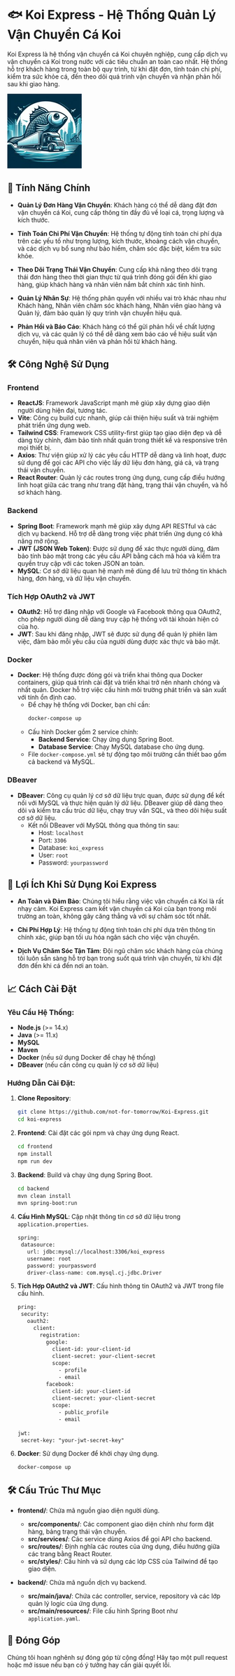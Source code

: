 
# 🐟 **Koi Express - Hệ Thống Quản Lý Vận Chuyển Cá Koi**

Koi Express là hệ thống vận chuyển cá Koi chuyên nghiệp, cung cấp dịch vụ vận chuyển cá Koi trong nước với các tiêu chuẩn an toàn cao nhất. Hệ thống hỗ trợ khách hàng trong toàn bộ quy trình, từ khi đặt đơn, tính toán chi phí, kiểm tra sức khỏe cá, đến theo dõi quá trình vận chuyển và nhận phản hồi sau khi giao hàng.

![Koi Express](./assets/images/Logo.jpg)

## 🚀 **Tính Năng Chính**
- **Quản Lý Đơn Hàng Vận Chuyển**: Khách hàng có thể dễ dàng đặt đơn vận chuyển cá Koi, cung cấp thông tin đầy đủ về loại cá, trọng lượng và kích thước.
  
- **Tính Toán Chi Phí Vận Chuyển**: Hệ thống tự động tính toán chi phí dựa trên các yếu tố như trọng lượng, kích thước, khoảng cách vận chuyển, và các dịch vụ bổ sung như bảo hiểm, chăm sóc đặc biệt, kiểm tra sức khỏe.

- **Theo Dõi Trạng Thái Vận Chuyển**: Cung cấp khả năng theo dõi trạng thái đơn hàng theo thời gian thực từ quá trình đóng gói đến khi giao hàng, giúp khách hàng và nhân viên nắm bắt chính xác tình hình.

- **Quản Lý Nhân Sự**: Hệ thống phân quyền với nhiều vai trò khác nhau như Khách hàng, Nhân viên chăm sóc khách hàng, Nhân viên giao hàng và Quản lý, đảm bảo quản lý quy trình vận chuyển hiệu quả.

- **Phản Hồi và Báo Cáo**: Khách hàng có thể gửi phản hồi về chất lượng dịch vụ, và các quản lý có thể dễ dàng xem báo cáo về hiệu suất vận chuyển, hiệu quả nhân viên và phản hồi từ khách hàng.

## 🛠️ **Công Nghệ Sử Dụng**
### **Frontend**
- **ReactJS**: Framework JavaScript mạnh mẽ giúp xây dựng giao diện người dùng hiện đại, tương tác.
- **Vite**: Công cụ build cực nhanh, giúp cải thiện hiệu suất và trải nghiệm phát triển ứng dụng web.
- **Tailwind CSS**: Framework CSS utility-first giúp tạo giao diện đẹp và dễ dàng tùy chỉnh, đảm bảo tính nhất quán trong thiết kế và responsive trên mọi thiết bị.
- **Axios**: Thư viện giúp xử lý các yêu cầu HTTP dễ dàng và linh hoạt, được sử dụng để gọi các API cho việc lấy dữ liệu đơn hàng, giá cả, và trạng thái vận chuyển.
- **React Router**: Quản lý các routes trong ứng dụng, cung cấp điều hướng linh hoạt giữa các trang như trang đặt hàng, trạng thái vận chuyển, và hồ sơ khách hàng.

### **Backend**
- **Spring Boot**: Framework mạnh mẽ giúp xây dựng API RESTful và các dịch vụ backend. Hỗ trợ dễ dàng trong việc phát triển ứng dụng có khả năng mở rộng.
- **JWT (JSON Web Token)**: Được sử dụng để xác thực người dùng, đảm bảo tính bảo mật trong các yêu cầu API bằng cách mã hóa và kiểm tra quyền truy cập với các token JSON an toàn.
- **MySQL**: Cơ sở dữ liệu quan hệ mạnh mẽ dùng để lưu trữ thông tin khách hàng, đơn hàng, và dữ liệu vận chuyển.

### **Tích Hợp OAuth2 và JWT**
- **OAuth2**: Hỗ trợ đăng nhập với Google và Facebook thông qua OAuth2, cho phép người dùng dễ dàng truy cập hệ thống với tài khoản hiện có của họ.
- **JWT**: Sau khi đăng nhập, JWT sẽ được sử dụng để quản lý phiên làm việc, đảm bảo mỗi yêu cầu của người dùng được xác thực và bảo mật.

### **Docker**
- **Docker**: Hệ thống được đóng gói và triển khai thông qua Docker containers, giúp quá trình cài đặt và triển khai trở nên nhanh chóng và nhất quán. Docker hỗ trợ việc cấu hình môi trường phát triển và sản xuất với tính ổn định cao.
   - Để chạy hệ thống với Docker, bạn chỉ cần:
     ```bash
     docker-compose up
     ```
   - Cấu hình Docker gồm 2 service chính:
     - **Backend Service**: Chạy ứng dụng Spring Boot.
     - **Database Service**: Chạy MySQL database cho ứng dụng.
   - File `docker-compose.yml` sẽ tự động tạo môi trường cần thiết bao gồm cả backend và MySQL.

### **DBeaver**
- **DBeaver**: Công cụ quản lý cơ sở dữ liệu trực quan, được sử dụng để kết nối với MySQL và thực hiện quản lý dữ liệu. DBeaver giúp dễ dàng theo dõi và kiểm tra cấu trúc dữ liệu, chạy truy vấn SQL, và theo dõi hiệu suất cơ sở dữ liệu.
   - Kết nối DBeaver với MySQL thông qua thông tin sau:
     - Host: `localhost`
     - Port: `3306`
     - Database: `koi_express`
     - User: `root`
     - Password: `yourpassword`

## 🌟 **Lợi Ích Khi Sử Dụng Koi Express**
- **An Toàn và Đảm Bảo**: Chúng tôi hiểu rằng việc vận chuyển cá Koi là rất nhạy cảm. Koi Express cam kết vận chuyển cá Koi của bạn trong môi trường an toàn, không gây căng thẳng và với sự chăm sóc tốt nhất.
  
- **Chi Phí Hợp Lý**: Hệ thống tự động tính toán chi phí dựa trên thông tin chính xác, giúp bạn tối ưu hóa ngân sách cho việc vận chuyển.

- **Dịch Vụ Chăm Sóc Tận Tâm**: Đội ngũ chăm sóc khách hàng của chúng tôi luôn sẵn sàng hỗ trợ bạn trong suốt quá trình vận chuyển, từ khi đặt đơn đến khi cá đến nơi an toàn.

## 📈 **Cách Cài Đặt**
### Yêu Cầu Hệ Thống:
- **Node.js** (>= 14.x)
- **Java** (>= 11.x)
- **MySQL**
- **Maven**
- **Docker** (nếu sử dụng Docker để chạy hệ thống)
- **DBeaver** (nếu cần công cụ quản lý cơ sở dữ liệu)

### Hướng Dẫn Cài Đặt:
1. **Clone Repository**:
   ```bash
   git clone https://github.com/not-for-tomorrow/Koi-Express.git
   cd koi-express
   ```

2. **Frontend**: Cài đặt các gói npm và chạy ứng dụng React.
   ```bash
   cd frontend
   npm install
   npm run dev
   ```

3. **Backend**: Build và chạy ứng dụng Spring Boot.
   ```bash
   cd backend
   mvn clean install
   mvn spring-boot:run
   ```

4. **Cấu Hình MySQL**: Cập nhật thông tin cơ sở dữ liệu trong `application.properties`.
   ```properties
   spring:
    datasource:
      url: jdbc:mysql://localhost:3306/koi_express
      username: root
      password: yourpassword
      driver-class-name: com.mysql.cj.jdbc.Driver
   ```

5. **Tích Hợp OAuth2 và JWT**: Cấu hình thông tin OAuth2 và JWT trong file cấu hình.
   ```properties
   pring:
    security:
      oauth2:
        client:
          registration:
            google:
              client-id: your-client-id
              client-secret: your-client-secret
              scope:
                - profile
                - email
            facebook:
              client-id: your-client-id
              client-secret: your-client-secret
              scope:
                - public_profile
                - email

   jwt:
    secret-key: "your-jwt-secret-key"
   ```

6. **Docker**: Sử dụng Docker để khởi chạy ứng dụng.
   ```bash
   docker-compose up
   ```

## 🛠️ **Cấu Trúc Thư Mục**
- **frontend/**: Chứa mã nguồn giao diện người dùng.
  - **src/components/**: Các component giao diện chính như form đặt hàng, bảng trạng thái vận chuyển.
  - **src/services/**: Các service dùng Axios để gọi API cho backend.
  - **src/routes/**: Định nghĩa các routes của ứng dụng, điều hướng giữa các trang bằng React Router.
  - **src/styles/**: Cấu hình và sử dụng các lớp CSS của Tailwind để tạo giao diện.
  
- **backend/**: Chứa mã nguồn dịch vụ backend.
  - **src/main/java/**: Chứa các controller, service, repository và các lớp quản lý logic của ứng dụng.
  - **src/main/resources/**: File cấu hình Spring Boot như `application.yaml`.

## 🤝 **Đóng Góp**
Chúng tôi hoan nghênh sự đóng góp từ cộng đồng! Hãy tạo một pull request hoặc mở issue nếu bạn có ý tưởng hay cần giải quyết lỗi.
